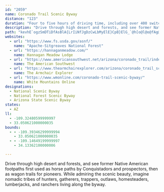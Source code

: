 ```yaml
---
id: "2059"
name: Coronado Trail Scenic Byway
distance: "123"
duration: "Four to five hours of driving time, including over 400 switchbacks"
description: "Drive through high desert and forests, and see former Native American footpaths first used as horse paths by Conquistadors and prospectors, then as wagon trails for pioneers. While admiring the scenic beauty, imagine nomadic tribes of hunters, gatherers, trappers, outlaws, homesteaders, lumberjacks, and ranchers living along the byway."
path: "kevhE`ogzSmDTiDfAsBlA{LrIiNfJgDzCwLbMyElE}CpB}ElG_`@h[o@l@o@fAg@zBa@xEaAjCUjAEhBN\\b@^dFxDl@fA?lAcAlByBjDaBlDmAbEqCpG[rAYxBcA|Kc@jB{@fBqD~E{AdDg@fBa@dCmAbRNl@RLh@?j@g@d@_Df@sA~BsDr@[^?^Lh@`@lBdEh@X~@JDXKR{AXoAr@uB~CgEdDs@fBU~An@`@rBJxDlBL`@?VEXSPu@Fg@S_AaA_@CSb@LtAMj@a@XmBROP@RVF~Ju@`@FNV?ROp@}DvLOj@I~@Hr@Vl@dA`AxBb@h@Zt@dANj@lC|THzA?hAOdAc@hAoA~B}AxByUbXmC~AcC`@uAB{A_@sIsFaD_@g@?sOxEmB^uCXaFRiATyAj@y@r@}E~FeAd@}@Ca@Om@q@i@eA_AyAc@Yi@QiCCy@U}@s@e@o@e@UwE{@qImCyAs@e@e@{FgByC_@mBJkBt@wCvCiClD}C`Do@ZcBh@gCKcAk@qAaBcAmCcCsIwAkBk@a@qL{EeCq@}AGeGt@iBKy@UcAk@s@q@uBuDcA_AiCeA_ASmAM_ACcCVcRzEu@JWAaBw@}@w@mBwDY]{@WsA\\}ClAWb@k@fCu@fAOr@TrHKlAg@x@qAl@yAMcC_AqDq@_EDqFj@i@Kk@y@k@{E_AeDk@{A_@Y]Ei@@u@VcGxDi@Lm@?}EkAoBIyB@}BVkH`Bk@^gArAUPi@Fu@QqBiD{@s@_@Qy@K}DSuI{AsE`@yDFiARyADkHgC{KM}Fy@sBJcJ`CgCXcA?_BQyAa@sBSoMCiAIyB}@uAuAm@kAoAsF_@_Ai@s@q@k@k@UmBWgE_CWYiAsCiAy@oBYy@Dw@Zs@xA[XYDoAGi@Qi@SsA{@o@O_B\\cBlAaADa@QcAy@YAeAXi@Ec@g@YcAw@yAUQ}@g@s@So@M]Mo@c@c@_@[Y_A_@]MyAk@_@OSCkBFq@QMIgAMUGSGUKMMGSES?WBKHWNMXEb@?ZHTJNNPJ`@RNDP@ZCXCv@Mb@GRCVAVBZFf@L`ALPCJC^QZAJDRDXBfAAXAPBHDJJHTJTTRRHf@DP?JDHFZX^b@x@x@H@NAHCFGDOCUEMSOq@[MGOMACWe@KMMIIE[E[KOOIICIGUMSMK[Mm@Ok@IMEMIg@_@UIWEW@WBa@LOHU@WCWEy@[UOKQQOKEo@KOMGKISO[k@y@_@]YKc@Ko@G_@ISKGKAKCW?]CKCGKIWO_AGcAKo@Aq@H]HIHUVMTUTUTa@L[Bo@CKA[EK?OBGF]Ta@LWHMJe@l@KRAN@NDLPZJZJf@TjAPnAPl@Vv@Rt@D^A\\KTINYROFWFYBa@@KBQJSLU`@MNQJIDc@Ra@V[Lu@NGLCN@N@HJHTNPD^AVCr@MZATAPBZJPHVT`@b@JZD^@RCVANENGPGLML]T}@t@g@f@Yd@IRE\\@R^tBNh@JLHHXBZEVKRER?FFBD@Pa@^gAX_CdBYJYCOS_AmDU_FOo@]IiBJ_BXy@VwAx@[bCcAnAcAfD_@r@oC~B_@l@]`AUVUD}AzA_Bp@y@l@S^o@XQl@SrAuDzHaBzBk@j@i@`@e@TSROZGVUf@IJgJbFwGxCc@^[`@yAdBoAlAiAzAIFIb@@p@XxArA`BIj@YJ_@ImAm@u@s@eAuA]OiCPMEK{AOU_@AwEz@yAh@eA?gCXo@KsEmB_@_@s@gBsFqG}DuF}BoBs@[a@Ye@]WOYGe@RSj@o@`@gABiC_@GBGDAH@LHVbBfCnAzC?p@KTOJgADcAa@sAeAeBaBuBoAwBa@e@AcEr@y@Qi@_AUu@_@kACY?S?MGQKKMGg@Ig@c@e@o@[SS@KJAHAH?VDf@?HL^Df@?t@YxCKbB?|@B~ACHGFMHK?KCKI{@wAaAoAGI{@i@g@Ua@C]@_@D_@@MIWoCy@_BUmCIW_@[gBo@{@mBO{@I_FUs@OKgASgAq@wAc@yCu@qCdBmFdByDPi@JoAt@i@PiADOFOp@dA`EBZsA|Fm@rAc@EqAqBSG_AGyAe@}@Ee@FUPaA`DL~BId@iAfA{@Xa@d@GVCtAN~AOx@o@^yCp@m@n@Kx@Dj@ZdBB`@Ij@[^}BViB`Ac@t@ETTtABv@s@bBAt@PzA^lA\\|CIlAs@z@yBvA]@WKYo@q@gCQ_@c@OmBAUQyA{Ee@e@YJo@lAuAdBa@J[EaC_BKDOX?nDe@~AEd@@Pb@h@j@|AR~@Dx@i@tB[VaDl@_FrDy@`@i@Ny@DyCOcAa@mAeBOe@Bi@b@y@@i@IMeAMYSiAsC}BkECeAl@cEZ}@v@s@?]OMgBGoASoDy@g@WoNoMU]cBeI_CeHcAgEW_CQaDKw@o@sAmBgBc@M[?[ZWp@Qp@GbAMdAGtA@~@ChAKn@QV_@LyCbAMJKNENAL?F?R@NARENIFG@G?EAECGEAIAKA]BYFi@b@{@f@s@VK\\Cr@K^IJMBSCUS}@_@iAI[@YDQPUDSByAEo@KMKGSAiANg@EUKQ_@Sy@e@_AOG}A?gAyAuALmA\\qAI{DsBkEoCqAqAiCmEiD{DkF{J}EkH_CsCiAg@c@E_@DiAd@mDtD_@x@m@~BaAp@w@FeCYkI{CiCi@w@YuCyBsCoAcCsCs@Ia@Nc@h@OnAIvBs@vBBdA^rCInAU\\]JiC]y@s@]yAeAaIUcLc@kB_AyAy@e@_AEmE\\gC@cDk@uAi@aGwFgAuAuAsAwE_B_Ay@sFeI_DeG[a@gJoGo@Y_@MwA]]Gs@UiAi@s@e@iBsCcBsAyA[cB@gIdDiBTsBE_EaAoE{AqCcB{BoB_CeBg@YeASe@E_CJcOvEsBb@y@DuAIsB_@sBiAmByAcBy@_BWcBBiB^gB`AeBzBo@bBwA`Ke@tBuA~CsAfBcBrAiAl@mBn@iCXyBEyB_@gD}AcByAyBaDqEuIi@sAsC{JoCqIsBcFcBgC_BkBmA_AmCkAoCm@aEKm`@vDcBFiBE}Ba@}GyB}@QcES_CXiH~AsYxD_D^kCEmfBe\\_Kk@oILuIYaGXcB{@iDkDi@MmA@mAMaAq@kC{B_Ag@mDDuA`@SRU|@U`DY^QDc@QsBaBcAkAcAqBoAaAwGsBeDa@aA]yBaC}CeBeAS}@@}Cv@eAE}DuBcCu@oBuAi@m@mAyBs@gCKkBEqF]_MoBwKi@iB[i@m@g@_@Ey@^o@HmB_@}@L[?UCaAu@a@w@c@uBAaHMe@UKiBx@}@Js@KyCmB_AyAcBqAm@o@aBsJQm@[MYHoAjDi@l@_@Py@Le@Ai@UsBcBc@DOLuA~DIl@JxA\\fArBdCDf@Ed@Yv@o@RmADyBi@sB{@{BcBs@U}A?}ARk@Vy@l@qAxBk@tBYfDYjAU^{@p@eAToBc@iE_BqBkA{A_@y@AiB`@sAJ{He@eBeAm@E{@JiDlAkAp@_AdAi@ZmF^aBGOCa@MgAa@iBe@oBa@sCq@{@Io@OIIOa@G_Al@eDOaAk@k@gCy@oAMmBDiAf@o@x@oExJERCf@?^@t@Ex@MZoAx@c@l@KdA?rBOr@wArAiClBeCdAYXW`@Ej@L~AGj@oClCu@Ri@KaCgA{Cs@c@EoAJsBfA}BtDiBzNEpAFpAf@bC^\\bBz@Td@?l@KbB`@bCb@|@nCnClAdBlAxDDj@IX}ExFoAl@mBJeB`Ai@KkCuBu@e@UEY?}DrAsF~@_@L_C|CmAf@OPPlCAz@c@~A}@xAg@^s@JgBIsB[k@Ri@`AOhAHfDTf@j@l@fAjCbAdBJr@Uf@YPmALuB|@_@^y@lASl@OlAOrGUpAm@nA_Ax@eN`Gi@bAEx@h@zBD`CDn@R`@X\\TFxD?h@D|@`@h@j@^z@Np@DdAIlA[lA_@l@}C|Cs@`AsErL]f@[\\s@T_ADeAYwAkA_@G}@?q@^c@f@aBnEW\\_Ax@wAp@yBx@}DzAeBl@a@HS@WAiBY[Ci@?i@B}@Pm@NQDg@?a@Cm@O_@MSOk@i@yAyA_@W{@c@w@Qw@C}A@uEHg@GGAEA_@S[QqCwBi@Uo@OyAI_ABa@He@N_@TWRo@v@Wb@Yp@Qr@Mt@Ah@@b@Dh@NlANr@X~@TZZ^j@\\p@\\dAd@~Al@jAr@RVNXL^Nv@@`@?\\Gb@K^IROZ_@`@YPYJ]F]@eBGu@DcCX{AA}BGuBFqAZgA\\WF]Dg@@WGWG]Qi@]{@a@C?g@O]Gs@Go@AuC?wABSAc@EMEKGSOQOOSqBmD]a@e@_@m@U]Ci@@c@FSHMFSP}@dAa@\\YNa@F[@WCk@CQ?_@BIBUJ_@XyBdCs@t@UNOFYD[BYGMGIIKKKOq@cBc@qAKi@AY@_@@a@?s@Ek@I_@IU]e@Y_@MM[c@KYIYKw@Mo@KYYa@uAoAu@o@i@c@oEyDcAy@QOa@WSKs@Wo@Ok@Os@Co@A}BNmCLmBEyDg@e@Qa@QYYOUM_@Ia@Ai@@c@J_Al@oCf@wAh@iA`A}Al@s@dA_AbAo@r@k@Za@\\m@Nq@XwA^qBHk@Bs@LkICa@OWMKQKQEUAMBODWVg@bAIPm@tA]r@QTOFk@Ps@BUFWJQZSl@Qh@KVWPa@RaAVyAd@m@Ng@@]C[Ok@c@m@][Mc@GOBQNQRGPEV?TD\\Hl@RlANx@B\\?VCTETUpACn@Aj@Ed@EXQZWXUL]Hw@@g@FQHQLINGTC|@@rA@b@Hb@XnA@\\CZG^GJe@Xk@Te@N]@]Cg@OaAa@YIOAo@Pc@Z_@d@_@X]Rs@VyCd@q@Nm@XSRsAtBe@ZWFSF]?]E{@USGa@EYBe@Hw@H[?QC]OSKMMMYMq@UgBc@eESeBIk@KYWa@i@s@_@a@Qa@IWK]Eo@A_@Am@?w@LqB?y@E}@Om@_@kAUkAGc@Ac@@YHm@VkANu@Hy@@i@?k@@c@E_AIo@Q}@q@iBS]aAgB]m@c@o@Y][Se@Qs@K[A]D]Fo@\\a@\\QZq@lBeFvNINg@dAk@|@}@x@gAx@]^OVM^W|AGn@I^CHKRe@\\mAr@Y\\U`@e@dBk@|B}@bCa@rAU`AWnAS|AOt@Qb@Q\\_C`Ce@dAIh@At@?HBzAA~AAd@Gn@Ot@Ol@Wl@]j@e@h@u@j@aAd@k@No@F}@?w@GsDk@mDk@sDc@gHaAkB?q@@G@gATe@Po@XgBbAs@Xg@Jm@@{@Co@Km@Sa@Sg@]k@s@_@o@Sc@Oe@My@[iCg@}Eu@uH{@gIi@aFUgCWkAOg@Oc@Ua@{@cBYs@Sy@Ii@Cs@Bo@Jy@V_AXm@~@cBXs@j@oCHs@?i@@s@F}C@mFEsAO}A[gC[oBMcAAq@@s@JqABy@Ck@QgAk@mB]uAG_@UwAWcFMmD?wCEoBa@wD_@gDmAcKU{@a@y@u@gA]{@_@mAYwA[cAi@s@i@o@m@a@aAc@mAa@{@c@a@[mAmAqB{BeBqB{@{@o@k@wCuBa@_@OW_@eAo@{Be@iBw@{Dc@{A]q@s@}@S]Y}@Uy@Iy@KcAMs@{@gDO{@Ko@IWYe@g@o@e@c@u@]mAe@eAg@{@i@kAeAeA{A[WkBs@_Bm@cBw@iAo@iDaCmA{@{AiAiAeAq@eAgAkB}AiCsDkFgDmCgAu@eC_Cu@a@{@]k@QME[C_@CeB?_EHuAHkBHuDJg@Am@GyA[uAg@]U]]YWwA{AsAgBc@o@Se@Ia@MiA[uAESKQQO[Ue@Us@Sq@a@UWQSc@mAg@aAS]a@g@u@g@w@_@e@SiAk@YQa@q@M_@Ic@C[BUJi@Pq@pAiDr@mBn@{AXg@Z_@^]j@u@JUH]Da@Ac@EYOe@{AoCe@qAo@wBWkAOc@IWQSOW]]g@a@iBu@_@Sc@]W_@KYKQGW?WD]ZgAB]?WEOSc@SQMEe@AmAJa@?i@EeAUk@Yo@]g@W_@KYEk@?eAEe@IYKQISGW?WD]N]TkB`CeBjB_@h@a@\\a@T]Ls@NeAH{@@]E[KSCI?IDIHe@|@OJe@Ja@He@?yBCQEYSMSGUAU@]F]^oAFYBS@YAOGMKIgACIEMOUg@Um@Ms@CWC_@GUIOkAw@w@_Aa@e@WQKCM?WBYFqAx@c@\\MTOj@Mp@aA`Fo@hCK\\c@r@mCpDk@n@i@b@a@Tc@Lg@DqBHa@A]Cq@Mk@QcBq@c@e@S[c@qASYMKICI?MFONg@^YJ_@DkABq@Cc@Ig@UQAKBOJe@^k@\\a@N}@X}@`@qAt@i@`@o@h@[f@Ub@a@jAo@bBIb@Gh@Ez@En@Aj@QtA?JBRFVLr@?H?JAXGb@Sv@U\\}@x@EPGHSp@a@t@U\\KVS`A_@xAQb@W\\qClBi@Zk@TqG~A_Cl@}@ZMJcApBSX_@d@ST[FSHsAJiGL_AD{@B_BUUK[SSSyB}CWUWMo@MY@[DkBTy@Ra@H_ADq@@sDGk@JIHONIPITI\\A\\@j@Jl@`@pADh@@^?ZE\\EXg@bB[pAOV[\\e@XoANm@A_@D[NSNqAxAi@\\s@^oBz@a@VOLMPEJEf@@VNv@Pl@FZ?`@Il@GNKLIFSLSFq@Dg@Cg@@SFSLU^GPGj@@x@Bl@?XARGVKTIJQPWHIBU?QCSEOIUSWU[SUKe@CS@MBKFKPO\\I^?pAAfACTMr@Mj@Uh@_@l@k@l@[l@kAzAYP[FU?OCWMY]SYK]Ii@Q_@KSW]YWWSWISCY@OBYPIJITEZGb@Q`AGZU^QNULQBQ?SAOEQKMMMUk@cBQYWWOMQEQ?M@a@JMJMJEJYlAa@fAeArBq@|@YRSDSBYASAYAg@@QBMHKJELKTGTG`@G^GXGZW\\SP[HS?QCQGSQgAo@u@_@[MQEQ@UBSDOFMJKVUZGHWZOFMD_Bf@QTK\\CZ?\\BTH^L\\HVDT?L@NAFE^ENCLINGFu@`@cB|@YVKNIXAPAR@N@PDLNb@`@t@L`@BPBN?NALKd@OZMPOLMFOFcATiAZQLQN]f@u@|@WT_@V]ZGFCDEFCHENS`A]p@g@b@e@d@KNS`@]pAIp@?NFTJXR\\n@\\^Td@^HHd@`ADDDDRNHBN@P?TALAtAq@VGb@ER?P@NFRN\\f@DNDRBRANCPKb@KTKLeA`Ak@l@_@l@[l@Sr@_@rAGh@?T?NBRBPN`@X^b@Pp@^RLJLFLDJ@PAh@AV[lBY`BCr@?d@@PDXDLR\\`AdAl@f@h@\\VDf@CPGHIHI|@q@f@UbAUj@Gf@@JBJFJFPTRZJj@FXRz@HXLRV\\RRLFTFd@DV@z@Ih@A`@FZLLJLRFTBP@P?t@If@C^?d@@Xt@lCBTDb@DdBDz@PxABX@f@Cd@El@Mr@Uv@O^S\\o@t@yAlAy@t@eA`BsBlDwA`Bo@h@e@Ve@Ry@Rw@DkAAsAUi@GqAOqB?_BZ{@Zw@Zi@^cA^e@N_@H_@Dy@@o@?u@B}@Ls@Rq@Xy@l@a@f@_@d@o@nA}@`BaBlCk@r@k@l@{AlAk@j@m@v@[f@e@|@]h@w@jA[^yBhAcAV}@Hw@B}@Mu@Og@Wm@]e@_@g@m@g@y@]q@a@eBu@mD]mASc@}@oB}DcHcAyBMe@_@_BYgCE_B?u@NaCVaCFwBAkAK{AMgAYyAQm@Yu@a@_A[k@Y_@g@k@mAgAi@a@}@_@q@SmAWu@KgAEaAD}@NyAZaCn@o@N}@FsAFaBC{AAuBCyBCmAKsAW}@[k@Y}@m@y@k@o@m@i@i@w@gAs@_Bs@kBm@uAqAyCqBaE_@m@s@{@a@_@k@c@k@_@gBs@_FcAeAYyAg@mAu@s@g@kA_AqAmA{AgAwA{@{As@s@g@q@i@cAaAeCeDkCwCmAeAyBgB_DcCuDwCcCmBaFsDcA_Au@cAi@u@e@aAs@gBi@eBc@eCGk@IuAQcDIo@Gu@UwA_@wA[_A_@_AmAwBu@}@a@i@YWq@m@sAcA}@c@uAi@aA[YE{@OiFYuFQgJ]{FUuBOkCAcCHeAHk@D_Er@kCd@}Bd@qBP_CNaKr@iDVmJr@{BPaBBo@AoAIu@Ku@M_Bg@i@OqAk@iBs@WIOEMAi@I_AIgEK[Co@MsA]c@Qo@[i@a@m@s@MO[e@]k@kEsIaAmBy@uBOk@Km@Gg@MaBCeCEsBO_BEc@SyAg@{Bs@cCwBiFgB{EeByDa@s@_BgCoDwEc@k@W]q@cAc@w@iAiCgAaDOe@w@yDYsBSkBIqAOoCYgJKcDCkBImD?QAqCBuBDuALuATqB`@aDj@mCn@sBV_Al@_BlDaHTi@JS\\cAXy@Du@@o@AmAA_AGo@Ky@UuAq@oCa@mBOkAWcI[gCSq@[y@cA_ByDmE{AaDyAmGw@qBmAyBqAqAqAcAo@y@o@_Am@sA[gAQaBUiEsBoj@_@{DeAyC{F{IiIwKuMqM{IyHqDuBmKgDcFqAwBy@_BwAqAyAwKuNiA{@gKmDcFyBcPuFiDcBcB{A}DoF_@_@s@c@{CeBcGcEu@u@{@kAa@u@]u@g@mBiAmI}BmSsA}IyCeLcEkKcCmHiAgE_@yBQ{AUwCCu@qEql@cBoLsAmGu@sCsC}Hy@qBiCmEkAgBuAcBoGeHgBgBaL_MsCgE{FkMcAgBeAaAcB}@o@O{`@aJmDqAqAw@oEyD}FcJ_AgAwB_BeAg@wCw@yDMkFEkDg@qCyA}CkCcE{CqDqBuCgAwE_AsD]iNAiCMcEq@aIqCaEGsBf@eB~@iAnA_EpFuA~A}@v@w@h@sCvAuA\\_OtCaBd@eExBmC~BgAlA{AxBwFvK_AjAaA~@aAl@eAd@wBd@qBLeBMsLgD{CkA{ByAqB_BmFiGqBqAeCk@uBHgAZmAl@q@j@y@jAs@dBoAzI{BdRk@jCoArBs@l@iDvAm@^_@`@o@dAUt@aAdFeAjCo@dAgBbBeBbAsA^gGl@qOdAy@?wBc@sAs@oAqAoAiCyCgIgCmEm@yBa@kFOu@Ym@iAkA}DaBeCwBmBeDoHiOsEcIoAaBmFcG}@oA{@eB_@mAc@yBSeCIaHQkB}AaIOuDEaG_@{FiBmJ]sCo@eCcB_BuBy@kCYeCm@eCRwAYc@YaBqC{ByB}BgDuD{BcB_Ds@m@oBs@m@e@s@gAaAeDs@qAy@s@mDmBwCyC{BuC]_A_@eBUeE_@sBOi@wBmDmAqC_@sA_AaHc@_B{@kBiDwDmFcH{DcCoDsCsDaFaHuN}ByG_AqEyDyWkBuKk@eBc@s@iBmBy@c@oAe@oA]kJuB}CMqg@S{B?e@Du@LgAVs@Z}@f@YTa@`@aAbAi@d@_@Xw@b@{@^g@Pe@Fi@D{ARo@Nq@RuD~AiAr@{BdCcBlAcC`AcB^oAl@iAbAmBzC}CdH_@`@u@`@_@HcAC_@Sy@_AYu@MkARmEOgDy@sDa@gAwA_CmD_E}BwBuBgAsAa@cC_@uGQ{Cg@}Bq@mBy@wC{BqCgBsBc@_KYiBWgC{@uB{AsBoBqCmAsFuAcGsBcBQgB?oD^sF?iNq@}Hu@cCe@uFeB_EkBmIsEmBs@_Ds@}BSyIMgLD_BTyAn@iBtAyA~B_Nfb@}Rfj@_AhBoAxAsBnAiCv@sAT{EJcBP_D`Aa]`Q}C`AoANsAFaFEwW_@cGSiCW}M{DgBy@cB}A{@gAoL_SqByBcCkBmFuBsKcDmDsA{GaDaOeIeEyAoASmBIqABcCb@qItB{DbBkBnA{IxHiShQeBfBmAdBg@`A_DdKcAlB_C~B{K`JgIlGmCrA_JnCqEjBuBjAkA~@cBfBiBdCy@zAkLpXsBrFcBnFgDjMk@nAiAbBuArAgPvJkP~Ky@`@oCj@aCFqHMqDZ{AVwCv@mBf@gARWBsIxBqEvAiCdAy@l@u@\\mCrBaCfC_CpDoDfIi@fBaFhUu@fC}BxFyCtF}BdD}EhGch@fn@cA~@oAv@qBz@cCl@uBPoDEm@GyA[g@OYI}@]q@]m@_@wF_EkGiD}H_CcP_EmDoAiAq@k[aSuB{AmMoLoW{Tom@mi@iEsCgBy@oGkBqEi@iBImy@HeRCeHK{BS{w@{J_DWa\\cEcRmBub@mF}GSgDFwD\\cDf@mD`AkOjF}D~@yg@tHwDXuAEwDa@kLkCwDEcVrDqNx@aTxCiC`AgHpDiCzAiAjAi@v@wDtImFbHu@~AcBzFy@jBwBjCoAhAeTpLwCxAoAb@mDt@kGNaMDmIKcAIiCq@cBy@aFsDiCyAsD_A_BKqBBiALqBf@mAh@wBzAsArA{KnNoB~AsCrAyA^cCXsCEuOyCuBG{BP_BZcA^eAp@sAlA_AjAcAhBg@pAWrAc@dDOvJQfDgAjGcBzEs@pAiB`CsCdCcEtB}G~AoAd@mBpAi@f@m@v@eAlBgAbEKjAElBD`CVvBt@lCrBlDrB`B`GnC~AfAp@r@bA~Ax@tBn@bDHfAl@|R^dFhB`GfHvPhA~AxC`CzF~B`B`ApApAx@dApAhCf@|A^tBTpCAfDSpBm@`Dy@zB_BlCu@~@iBpA}Ar@mzAhZkBl@mDdBmBnAwCdCoAd@cE~CsVhTiGtEkH~FoKhJmXbUoPxM_BzAuk@re@KFQBAXHbx@IjPUrIUxAmB`H"
websites:
  - url: "https://www.fs.usda.gov/asnf/"
    name: "Apache-Sitgreaves National Forest"
  - url: "https://hannaganmeadow.com/"
    name: Hannagan Meadow Lodge
  - url: "https://www.americansouthwest.net/arizona/coronado_trail/index.html"
    name: The American Southwest
  - url: "https://www.thearmchairexplorer.com/arizona/coronado_trail_scenic_byway.php"
    name: The Armchair Explorer
  - url: "https://www.wmonline.com/coronado-trail-scenic-byway/"
    name: White Mountains Online
designations:
  - National Scenic Byway
  - National Forest Scenic Byway
  - Arizona State Scenic Byway
states:
  - AZ
ll:
  - -109.32480599999997
  - 33.050621000000035
bounds:
  - - -109.39346299999994
    - 33.050621000000035
  - - -109.14649199999997
    - 34.13362100000006

---
```


Drive through high desert and forests, and see former Native American footpaths first used as horse paths by Conquistadors and prospectors, then as wagon trails for pioneers. While admiring the scenic beauty, imagine nomadic tribes of hunters, gatherers, trappers, outlaws, homesteaders, lumberjacks, and ranchers living along the byway.
